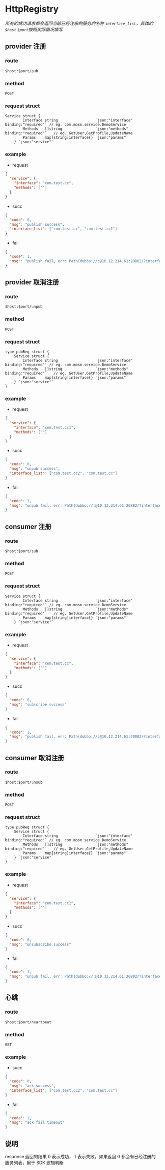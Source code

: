 # HttpRegistry

_所有的成功请求都会返回当前已经注册的服务的名称 `interface_list`，具体的`$host` `$port`按照实际情况填写_

## provider 注册

### route

`$host:$port/pub`

### method

`POST`

### request struct

```golang
Service struct {
		Interface string                 `json:"interface" binding:"required"` // eg. com.mosn.service.DemoService
		Methods   []string               `json:"methods" binding:"required"`   // eg. GetUser,GetProfile,UpdateName
		Params    map[string]interface{} `json:"params"`
	} `json:"service"`
```

### example

- request

```json
{
  "service": {
    "interface": "com.test.cc",
    "methods": [""]
  }
}
```

- succ

```json
{
  "code": 0,
  "msg": "publish success",
  "interface_list": ["com.test.cc", "com.test.cc1"]
}
```

- fail

```json
{
  "code": 1,
  "msg": "publish fail, err: Path{dubbo://:@10.12.214.61:20882/?interface=com.test.cc1&group=blue&version=} has been registered"
}
```

## provider 取消注册

### route

`$host:$port/unpub`

### method

`POST`

### request struct

```golang
type pubReq struct {
	Service struct {
		Interface string                 `json:"interface" binding:"required"` // eg. com.mosn.service.DemoService
		Methods   []string               `json:"methods" binding:"required"`   // eg. GetUser,GetProfile,UpdateName
		Params    map[string]interface{} `json:"params"`
	} `json:"service"`
}
```

### example

- request

```json
{
  "service": {
    "interface": "com.test.cc1",
    "methods": [""]
  }
}
```

- succ

```json
{
  "code": 0,
  "msg": "unpub success",
  "interface_list": ["com.test.cc2", "com.test.cc"]
}
```

- fail

```json
{
  "code": 1,
  "msg": "unpub fail, err: Path{dubbo://:@10.12.214.61:20882/?interface=com.test.cc&group=blue&version=} has not registered"
}
```

## consumer 注册

### route

`$host:$port/sub`

### method

`POST`

### request struct

```golang
Service struct {
		Interface string                 `json:"interface" binding:"required"` // eg. com.mosn.service.DemoService
		Methods   []string               `json:"methods" binding:"required"`   // eg. GetUser,GetProfile,UpdateName
		Params    map[string]interface{} `json:"params"`
	} `json:"service"`
```

### example

- request

```json
{
  "service": {
    "interface": "com.test.cc",
    "methods": [""]
  }
}
```

- succ

```json
{
  "code": 0,
  "msg": "subscribe success"
}
```

- fail

```json
{
  "code": 1,
  "msg": "publish fail, err: Path{dubbo://:@10.12.214.61:20882/?interface=com.test.cc1&group=blue&version=} has been registered"
}
```

## consumer 取消注册

### route

`$host:$port/unsub`

### method

`POST`

### request struct

```golang
type pubReq struct {
	Service struct {
		Interface string                 `json:"interface" binding:"required"` // eg. com.mosn.service.DemoService
		Methods   []string               `json:"methods" binding:"required"`   // eg. GetUser,GetProfile,UpdateName
		Params    map[string]interface{} `json:"params"`
	} `json:"service"`
}
```

### example

- request

```json
{
  "service": {
    "interface": "com.test.cc1",
    "methods": [""]
  }
}
```

- succ

```json
{
  "code": 0,
  "msg": "unsubscribe success"
}
```

- fail

```json
{
  "code": 1,
  "msg": "unpub fail, err: Path{dubbo://:@10.12.214.61:20882/?interface=com.test.cc&group=blue&version=} has not registered"
}
```

## 心跳

### route

`$host:$port/heartbeat`

### method

`GET`

### example

- succ

```json
{
  "code": 0,
  "msg": "ack success",
  "interface_list": ["com.test.cc2", "com.test.cc"]
}
```

- fail

```json
{
  "code": 1,
  "msg": "ack fail timeout"
}
```

## 说明

response 返回的结果 0 表示成功， 1 表示失败。如果返回 0 都会有已经注册的服务列表，用于 SDK 逻辑判断
